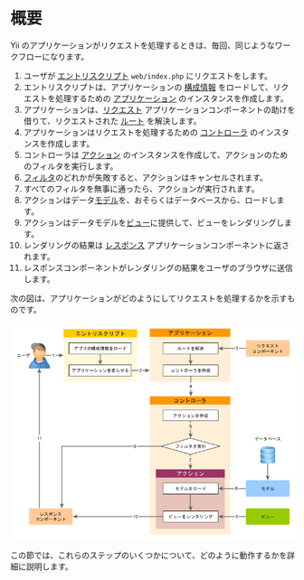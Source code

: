 概要
====

Yii のアプリケーションがリクエストを処理するときは、毎回、同じようなワークフローになります。

1. ユーザが [エントリスクリプト](structure-entry-scripts.md) `web/index.php` にリクエストをします。
2. エントリスクリプトは、アプリケーションの [構成情報](concept-configurations.md) をロードして、リクエストを処理するための [アプリケーション](structure-applications.md) のインスタンスを作成します。
3. アプリケーションは、[リクエスト](runtime-requests.md) アプリケーションコンポーネントの助けを借りて、リクエストされた [ルート](runtime-routing.md) を解決します。
4. アプリケーションはリクエストを処理するための [コントローラ](structure-controllers.md) のインスタンスを作成します。
5. コントローラは [アクション](structure-controllers.md) のインスタンスを作成して、アクションのためのフィルタを実行します。
6. [フィルタ](structure-filters.md)のどれかが失敗すると、アクションはキャンセルされます。
7. すべてのフィルタを無事に通ったら、アクションが実行されます。
8. アクションはデータ[モデル](structure-models.md)を、おそらくはデータベースから、ロードします。
9. アクションはデータモデルを[ビュー](structure-views.md)に提供して、ビューをレンダリングします。
10. レンダリングの結果は [レスポンス](runtime-responses.md) アプリケーションコンポーネントに返されます。
11. レスポンスコンポーネントがレンダリングの結果をユーザのブラウザに送信します。

次の図は、アプリケーションがどのようにしてリクエストを処理するかを示すものです。

![リクエストのライフサイクル](images/request-lifecycle.png)

この節では、これらのステップのいくつかについて、どのように動作するかを詳細に説明します。

